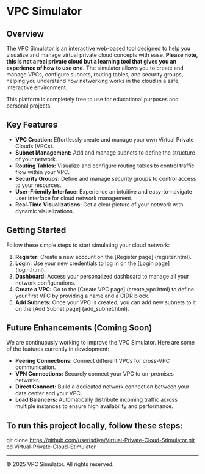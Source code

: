 # VPC Simulator

## Overview

The VPC Simulator is an interactive web-based tool designed to help you visualize and manage virtual private cloud concepts with ease. **Please note, this is not a real private cloud but a learning tool that gives you an experience of how to use one.** The simulator allows you to create and manage VPCs, configure subnets, routing tables, and security groups, helping you understand how networking works in the cloud in a safe, interactive environment.

This platform is completely free to use for educational purposes and personal projects.

## Key Features

* **VPC Creation:** Effortlessly create and manage your own Virtual Private Clouds (VPCs).
* **Subnet Management:** Add and manage subnets to define the structure of your network.
* **Routing Tables:** Visualize and configure routing tables to control traffic flow within your VPC.
* **Security Groups:** Define and manage security groups to control access to your resources.
* **User-Friendly Interface:** Experience an intuitive and easy-to-navigate user interface for cloud network management.
* **Real-Time Visualizations:** Get a clear picture of your network with dynamic visualizations.

## Getting Started

Follow these simple steps to start simulating your cloud network:

1.  **Register:** Create a new account on the [Register page] (register.html).
2.  **Login:** Use your new credentials to log in on the [Login page] (login.html).
3.  **Dashboard:** Access your personalized dashboard to manage all your network configurations.
4.  **Create a VPC:** Go to the [Create VPC page] (create_vpc.html) to define your first VPC by providing a name and a CIDR block.
5.  **Add Subnets:** Once your VPC is created, you can add new subnets to it on the [Add Subnet page] (add_subnet.html).

## Future Enhancements (Coming Soon)

We are continuously working to improve the VPC Simulator. Here are some of the features currently in development:

* **Peering Connections:** Connect different VPCs for cross-VPC communication.
* **VPN Connections:** Securely connect your VPC to on-premises networks.
* **Direct Connect:** Build a dedicated network connection between your data center and your VPC.
* **Load Balancers:** Automatically distribute incoming traffic across multiple instances to ensure high availability and performance.

## To run this project locally, follow these steps:
git clone https://github.com/userisdiya/Virtual-Private-Cloud-Stimulator.git
cd Virtual-Private-Cloud-Stimulator

---

© 2025 VPC Simulator. All rights reserved.